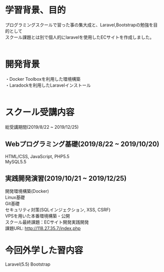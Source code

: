 # 学習背景、目的
 プログラミングスクールで習った事の集大成と、Laravel,Bootstrapの勉強を目的として  
 スクール課題とは別で個人的にlaravelを使用したECサイトを作成しました。  
<br>

# 開発背景
・Docker Toolboxを利用した環境構築  
・Laradockを利用したLaravelインストール  
<br>

# スクール受講内容
総受講期間(2019/8/22 ~ 2019/12/25)

## Webプログラミング基礎(2019/8/22 ~ 2019/10/20)
HTML/CSS, JavaScript, PHP5.5  
MySQL5.5  

## 実践開発演習(2019/10/21 ~ 2019/12/25)
開発環境構築(Docker)  
Linux基礎  
Git基礎  
セキュリティ対策(SQLインジェクション, XSS, CSRF)  
VPSを用いた本番環境構築・公開  
スクール最終課題：ECサイト開発実践開発  
課題URL: http://118.27.35.7/index.php  

# 今回外学した習内容
Laravel(5.5)  Bootstrap  
